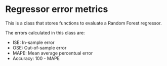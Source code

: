 # Regressor error metrics
This is a class that stores functions to evaluate a Random Forest regressor.

The errors calculated in this class are:
- ISE: In-sample error
- OSE: Out-of-sample error
- MAPE: Mean average percentual error
- Accuracy: 100 - MAPE
